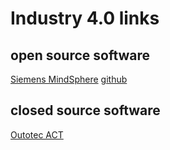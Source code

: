 # Industry 4.0 links

## open source software
[Siemens MindSphere](https://siemens.mindsphere.io/en) [github](https://github.com/mindsphere)

## closed source software
[Outotec ACT](https://www.outotec.com/products-and-services/technologies/analyzers-and-automation/act-advanced-process-control/)
